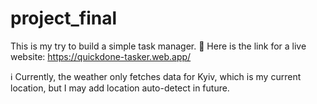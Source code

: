 # project_final

This is my try to build a simple task manager.
🔗 Here is the link for a live website: https://quickdone-tasker.web.app/

ℹ️ Currently, the weather only fetches data for Kyiv, which is my current location, but I may add location auto-detect in future.
